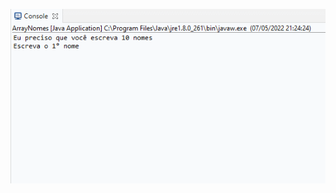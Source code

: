 ![alt text](https://github.com/pedrocorrea2002/Exercicios_java/blob/main/Array/ArrayNomes/ArrayNomes.gif?raw=true)
